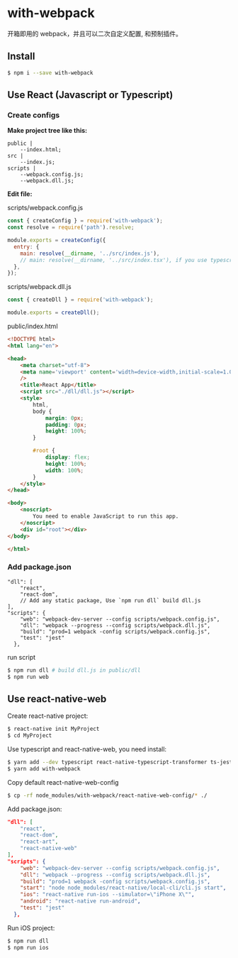 # with-webpack

开箱即用的 webpack，并且可以二次自定义配置, 和预制插件。

## Install

```sh
$ npm i --save with-webpack
```

## Use React (Javascript or Typescript)

### Create configs

**Make project tree like this:**

```
public |
    --index.html;
src |
    --index.js;
scripts |
    --webpack.config.js;
    --webpack.dll.js;
```

**Edit file:**

scripts/webpack.config.js

```js
const { createConfig } = require('with-webpack');
const resolve = require('path').resolve;

module.exports = createConfig({
  entry: {
    main: resolve(__dirname, '../src/index.js'),
    // main: resolve(__dirname, '../src/index.tsx'), if you use typescript
  },
});
```

scripts/webpack.dll.js

```js
const { createDll } = require('with-webpack');

module.exports = createDll();
```


public/index.html
```html
<!DOCTYPE html>
<html lang="en">

<head>
    <meta charset="utf-8">
    <meta name='viewport' content='width=device-width,initial-scale=1.0,minimum-scale=1.0,maximum-scale=1.0,user-scalable=no'
    />
    <title>React App</title>
    <script src="./dll/dll.js"></script>
    <style>
        html,
        body {
            margin: 0px;
            padding: 0px;
            height: 100%;
        }

        #root {
            display: flex;
            height: 100%;
            width: 100%;
        }
    </style>
</head>

<body>
    <noscript>
        You need to enable JavaScript to run this app.
    </noscript>
    <div id="root"></div>
</body>

</html>
```

### Add package.json

```
"dll": [
    "react",
    "react-dom",
    // Add any static package, Use `npm run dll` build dll.js
],
"scripts": {
    "web": "webpack-dev-server --config scripts/webpack.config.js",
    "dll": "webpack --progress --config scripts/webpack.dll.js",
    "build": "prod=1 webpack -config scripts/webpack.config.js",
    "test": "jest"
  },
```

run script

```sh
$ npm run dll # build dll.js in public/dll
$ npm run web
```

## Use react-native-web

Create react-native project:

```sh
$ react-native init MyProject
$ cd MyProject
```

Use typescript and react-native-web, you need install:

```sh
$ yarn add --dev typescript react-native-typescript-transformer ts-jest @types/react @types/react-native @types/react-dom @types/jest @types/react-test-renderer
$ yarn add with-webpack
```

Copy default react-native-web-config

```sh
$ cp -rf node_modules/with-webpack/react-native-web-config/* ./
```

Add package.json:

```json
"dll": [
    "react",
    "react-dom",
    "react-art",
    "react-native-web"
],
"scripts": {
    "web": "webpack-dev-server --config scripts/webpack.config.js",
    "dll": "webpack --progress --config scripts/webpack.dll.js",
    "build": "prod=1 webpack -config scripts/webpack.config.js",
    "start": "node node_modules/react-native/local-cli/cli.js start",
    "ios": "react-native run-ios --simulator=\"iPhone X\"",
    "android": "react-native run-android",
    "test": "jest"
  },
```

Run iOS project:

```sh
$ npm run dll
$ npm run ios
```
